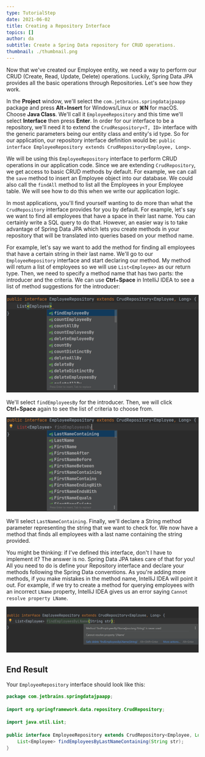 ```yaml
---
type: TutorialStep
date: 2021-06-02
title: Creating a Repository Interface
topics: []
author: da
subtitle: Create a Spring Data repository for CRUD operations.
thumbnail: ./thumbnail.png
---
```


Now that we've created our Employee entity, we need a way to perform our CRUD (Create, Read, Update, Delete) operations. Luckily, Spring Data JPA provides all the basic operations through Repositories. Let's see how they work.

In the **Project** window, we'll select the `com.jetbrains.springdatajpaapp` package and press **Alt**+**Insert** for Windows/Linux or **⌘N** for macOS. Choose **Java Class**. We'll call it `EmployeeRepository` and this time we'll select **Interface** then press **Enter**. In order for our interface to be a repository, we'll need it to extend the `CrudRespository<T, ID>` interface with the generic parameters being our entity class and entity's id type. So for our application, our repository interface definition would be: `public interface EmployeeRepository extends CrudRepository<Employee, Long>`.

We will be using this `EmployeeRepository` interface to perform CRUD operations in our application code. Since we are extending `CrudRepository`, we get access to basic CRUD methods by default. For example, we can call the `save` method to insert an Employee object into our database. We could also call the `findAll` method to list all the Employees in your Employee table. We will see how to do this when we write our application logic.

In most applications, you'll find yourself wanting to do more than what the `CrudRepository` interface provides for you by default.  For example, let's say we want to find all employees that have a space in their last name. You can certainly write a SQL query to do that. However, an easier way is to take advantage of Spring Data JPA which lets you create methods in your repository that will be translated into queries based on your method name.

For example, let's say we want to add the method for finding all employees that have a certain string in their last name. We'll go to our `EmployeeRepository` interface and start declaring our method. My method will return a list of employees so we will use `List<Employee>` as our return type. Then, we need to specify a method name that has two parts: the introducer and the criteria. We can use **Ctrl**+**Space** in IntelliJ IDEA to see a list of method suggestions for the introducer:

![Repository Method Suggestion Introducer](./RepositoryMethodSuggestion.png)

We'll select `findEmployeesBy` for the introducer. Then, we will click **Ctrl**+**Space** again to see the list of criteria to choose from.

![Repository Method Suggestion Criteria](./RepositoryMethodSuggestion-Criteria.png)

We'll select `LastNameContaining`. Finally, we'll declare a String method parameter representing the string that we want to check for. We now have a method that finds all employees with a last name containing the string provided.

You might be thinking: if I've defined this interface, don't I have to implement it? The answer is no. Spring Data JPA takes care of that for you! All you need to do is define your Repository interface and declare your methods following the Spring Data conventions. As you're adding more methods, if you make mistakes in the method name, IntelliJ IDEA will point it out. For example, if we try to create a method for querying employees with an incorrect `LName` property, IntelliJ IDEA gives us an error saying `Cannot resolve property LName`.

![Method Signature Validation](./MethodSignatureValidation.png)

## End Result

Your `EmployeeRepository` interface should look like this:

```java
package com.jetbrains.springdatajpaapp;

import org.springframework.data.repository.CrudRepository;

import java.util.List;

public interface EmployeeRepository extends CrudRepository<Employee, Long> {
    List<Employee> findEmployeesByLastNameContaining(String str);
}
```
